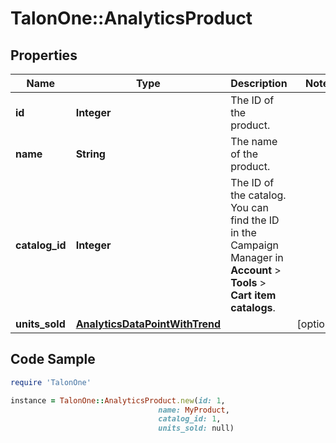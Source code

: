 # TalonOne::AnalyticsProduct

## Properties

Name | Type | Description | Notes
------------ | ------------- | ------------- | -------------
**id** | **Integer** | The ID of the product. | 
**name** | **String** | The name of the product. | 
**catalog_id** | **Integer** | The ID of the catalog. You can find the ID in the Campaign Manager in **Account** &gt; **Tools** &gt; **Cart item catalogs**.  | 
**units_sold** | [**AnalyticsDataPointWithTrend**](AnalyticsDataPointWithTrend.md) |  | [optional] 

## Code Sample

```ruby
require 'TalonOne'

instance = TalonOne::AnalyticsProduct.new(id: 1,
                                 name: MyProduct,
                                 catalog_id: 1,
                                 units_sold: null)
```


